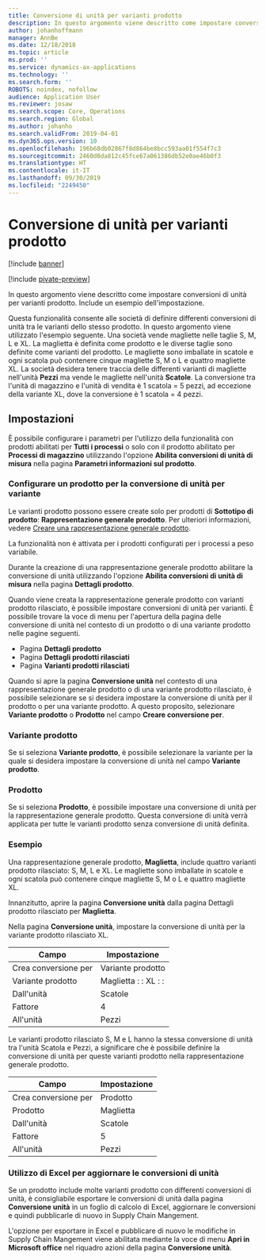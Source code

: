 ```yaml
---
title: Conversione di unità per varianti prodotto
description: In questo argomento viene descritto come impostare conversioni di unità per varianti prodotto.
author: johanhoffmann
manager: AnnBe
ms.date: 12/18/2018
ms.topic: article
ms.prod: ''
ms.service: dynamics-ax-applications
ms.technology: ''
ms.search.form: ''
ROBOTS: noindex, nofollow
audience: Application User
ms.reviewer: josaw
ms.search.scope: Core, Operations
ms.search.region: Global
ms.author: johanho
ms.search.validFrom: 2019-04-01
ms.dyn365.ops.version: 10
ms.openlocfilehash: 196b68db02867f8d864be8bcc593aa01f554f7c3
ms.sourcegitcommit: 2460d0da812c45fce67a061386db52e0ae46b0f3
ms.translationtype: HT
ms.contentlocale: it-IT
ms.lasthandoff: 09/30/2019
ms.locfileid: "2249450"
---
```

# <a name="unit-of-measure-conversion-per-product-variant"></a>Conversione di unità per varianti prodotto

[!include [banner](../includes/banner.md)]

[!include [pivate-preview](../includes/pivate-preview-banner.md)]

In questo argomento viene descritto come impostare conversioni di unità per varianti prodotto. Include un esempio dell'impostazione.

Questa funzionalità consente alle società di definire differenti conversioni di unità tra le varianti dello stesso prodotto. In questo argomento viene utilizzato l'esempio seguente. Una società vende magliette nelle taglie S, M, L e XL. La maglietta è definita come prodotto e le diverse taglie sono definite come varianti del prodotto. Le magliette sono imballate in scatole e ogni scatola può contenere cinque magliette S, M o L e quattro magliette XL. La società desidera tenere traccia delle differenti varianti di magliette nell'unità **Pezzi** ma vende le magliette nell'unità **Scatole**. La conversione tra l'unità di magazzino e l'unità di vendita è 1 scatola = 5 pezzi, ad eccezione della variante XL, dove la conversione è 1 scatola = 4 pezzi.

## <a name="setup"></a>Impostazioni

È possibile configurare i parametri per l'utilizzo della funzionalità con prodotti abilitati per **Tutti i processi** o solo con il prodotto abilitato per **Processi di magazzino** utilizzando l'opzione **Abilita conversioni di unità di misura** nella pagina **Parametri informazioni sul prodotto**.

### <a name="set-up-a-product-for-unit-conversion-per-variant"></a>Configurare un prodotto per la conversione di unità per variante

Le varianti prodotto possono essere create solo per prodotti di **Sottotipo di prodotto**: **Rappresentazione generale prodotto**. Per ulteriori informazioni, vedere [Creare una rappresentazione generale prodotto](tasks/create-product-master.md).

La funzionalità non è attivata per i prodotti configurati per i processi a peso variabile. 

Durante la creazione di una rappresentazione generale prodotto abilitare la conversione di unità utilizzando l'opzione **Abilita conversioni di unità di misura** nella pagina **Dettagli prodotto**.

Quando viene creata la rappresentazione generale prodotto con varianti prodotto rilasciato, è possibile impostare conversioni di unità per varianti. È possibile trovare la voce di menu per l'apertura della pagina delle conversione di unità nel contesto di un prodotto o di una variante prodotto nelle pagine seguenti.

-   Pagina **Dettagli prodotto**
-   Pagina **Dettagli prodotti rilasciati**
-   Pagina **Varianti prodotti rilasciati**

Quando si apre la pagina **Conversione unità** nel contesto di una rappresentazione generale prodotto o di una variante prodotto rilasciato, è possibile selezionare se si desidera impostare la conversione di unità per il prodotto o per una variante prodotto. A questo proposito, selezionare **Variante prodotto** o **Prodotto** nel campo **Creare conversione per**.

### <a name="product-variant"></a>Variante prodotto

Se si seleziona **Variante prodotto**, è possibile selezionare la variante per la quale si desidera impostare la conversione di unità nel campo **Variante prodotto**.

### <a name="product"></a>Prodotto

Se si seleziona **Prodotto**, è possibile impostare una conversione di unità per la rappresentazione generale prodotto. Questa conversione di unità verrà applicata per tutte le varianti prodotto senza conversione di unità definita.

### <a name="example"></a>Esempio

Una rappresentazione generale prodotto, **Maglietta**, include quattro varianti prodotto rilasciato: S, M, L e XL. Le magliette sono imballate in scatole e ogni scatola può contenere cinque magliette S, M o L e quattro magliette XL.

Innanzitutto, aprire la pagina **Conversione unità** dalla pagina Dettagli prodotto rilasciato per **Maglietta**.

Nella pagina **Conversione unità**, impostare la conversione di unità per la variante prodotto rilasciato XL.

| **Campo**             | **Impostazione**             |
|-----------------------|-------------------------|
| Crea conversione per | Variante prodotto         |
| Variante prodotto       | Maglietta : : XL : : |
| Dall'unità             | Scatole                   |
| Fattore                | 4                       |
| All'unità               | Pezzi                  |

Le varianti prodotto rilasciato S, M e L hanno la stessa conversione di unità tra l'unità Scatola e Pezzi, a significare che è possibile definire la conversione di unità per queste varianti prodotto nella rappresentazione generale prodotto.

| **Campo**             | **Impostazione** |
|-----------------------|-------------|
| Crea conversione per | Prodotto     |
| Prodotto               | Maglietta     |
| Dall'unità             | Scatole       |
| Fattore                | 5           |
| All'unità               | Pezzi      |

### <a name="using-excel-to-update-the-unit-conversions"></a>Utilizzo di Excel per aggiornare le conversioni di unità

Se un prodotto include molte varianti prodotto con differenti conversioni di unità, è consigliabile esportare le conversioni di unità dalla pagina **Conversione unità** in un foglio di calcolo di Excel, aggiornare le conversioni e quindi pubblicarle di nuovo in Supply Chain Mangement.

L'opzione per esportare in Excel e pubblicare di nuovo le modifiche in Supply Chain Mangement viene abilitata mediante la voce di menu **Apri in Microsoft office** nel riquadro azioni della pagina **Conversione unità**.
